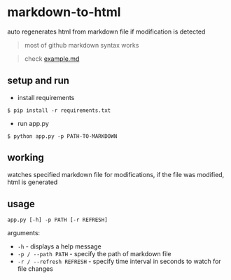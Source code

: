 # markdown-to-html 

auto regenerates html from markdown file if modification is detected

> most of github markdown syntax works

> check [example.md](example.md)

## setup and run

* install requirements

```
$ pip install -r requirements.txt
```

* run app.py

```
$ python app.py -p PATH-TO-MARKDOWN
```

## working

watches specified markdown file for modifications, if the file was modified, html is generated

## usage

`app.py [-h] -p PATH [-r REFRESH]`

arguments:

* `-h` - displays a help message
* `-p / --path PATH` - specify the path of markdown file 
* `-r / --refresh REFRESH` - specify time interval in seconds to watch for file changes 



